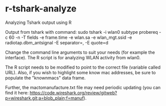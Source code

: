 # r-tshark-analyze
Analyzing Tshark output using R

Output from tshark with command:
sudo tshark -i wlan0 subtype probereq -c 60 -n -T fields -e frame.time -e wlan.sa -e wlan_mgt.ssid -e radiotap.dbm_antsignal -E separator=, -E quote=d


Change the command line arguments to suit your needs (for example the interface). The R script is for analyzing WLAN activity from wlan0.

The R script needs to be modified to point to the correct file (variable called URL).
Also, if you wish to highlight some know mac addresses, be sure to populate the "knownmacs" data frame.

Further, the mactomanufacture.txt file may need periodic updating (you can find it here: https://code.wireshark.org/review/gitweb?p=wireshark.git;a=blob_plain;f=manuf). 
